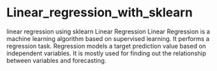 # Linear_regression_with_sklearn
linear regression using sklearn
Linear Regression Linear Regression is a machine learning algorithm based on supervised learning. It performs a regression task. Regression models a target prediction value based on independent variables. It is mostly used for finding out the relationship between variables and forecasting.
